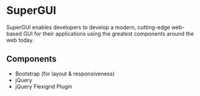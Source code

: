 SuperGUI
========

SuperGUI enables developers to develop a modern, cutting-edge web-based GUI for their applications using the greatest components around the web today.

Components
----------
- Bootstrap (for layout & responsiveness)
- jQuery
- jQuery Flexigrid Plugin
